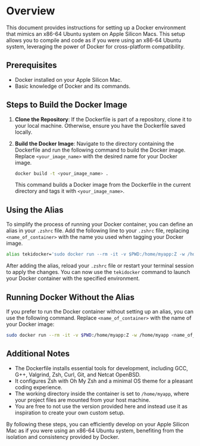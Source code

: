 # Overview
This document provides instructions for setting up a Docker environment that mimics an x86-64 Ubuntu system on Apple Silicon Macs. This setup allows you to compile and code as if you were using an x86-64 Ubuntu system, leveraging the power of Docker for cross-platform compatibility.

## Prerequisites
- Docker installed on your Apple Silicon Mac.
- Basic knowledge of Docker and its commands.

## Steps to Build the Docker Image

1. **Clone the Repository**: If the Dockerfile is part of a repository, clone it to your local machine. Otherwise, ensure you have the Dockerfile saved locally.

2. **Build the Docker Image**: Navigate to the directory containing the Dockerfile and run the following command to build the Docker image. Replace `<your_image_name>` with the desired name for your Docker image.
    ```sh
    docker build -t <your_image_name> .
    ```
    This command builds a Docker image from the Dockerfile in the current directory and tags it with `<your_image_name>`.

## Using the Alias
To simplify the process of running your Docker container, you can define an alias in your `.zshrc` file. Add the following line to your `.zshrc` file, replacing `<name_of_container>` with the name you used when tagging your Docker image.

```sh
alias tekidocker='sudo docker run --rm -it -v $PWD:/home/myapp:Z -w /home/myapp <name_of_container>'
```

After adding the alias, reload your `.zshrc` file or restart your terminal session to apply the changes. You can now use the `tekidocker` command to launch your Docker container with the specified environment.

## Running Docker Without the Alias
If you prefer to run the Docker container without setting up an alias, you can use the following command. Replace `<name_of_container>` with the name of your Docker image:

```sh
sudo docker run --rm -it -v $PWD:/home/myapp:Z -w /home/myapp <name_of_container>
```

## Additional Notes
- The Dockerfile installs essential tools for development, including GCC, G++, Valgrind, Zsh, Curl, Git, and Netcat OpenBSD.
- It configures Zsh with Oh My Zsh and a minimal OS theme for a pleasant coding experience.
- The working directory inside the container is set to `/home/myapp`, where your project files are mounted from your host machine.
- You are free to not use the version provided here and instead use it as inspiration to create your own custom setup.

By following these steps, you can efficiently develop on your Apple Silicon Mac as if you were using an x86-64 Ubuntu system, benefiting from the isolation and consistency provided by Docker.
